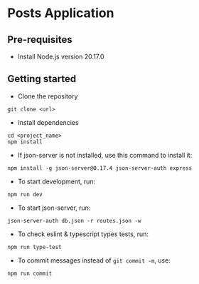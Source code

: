 # Posts Application

## Pre-requisites

-  Install Node.js version 20.17.0

## Getting started

-  Clone the repository

```
git clone <url>
```

-  Install dependencies

```
cd <project_name>
npm install
```

-  If json-server is not installed, use this command to install it:

```
npm install -g json-server@0.17.4 json-server-auth express
```

-  To start development, run:

```
npm run dev
```

-  To start json-server, run:

```
json-server-auth db.json -r routes.json -w
```

-  To check eslint & typescript types tests, run:

```
npm run type-test
```

-  To commit messages instead of `git commit -m`, use:

```
npm run commit
```
